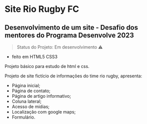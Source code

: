 # Site Rio Rugby FC
## Desenvolvimento de um site - Desafio dos mentores do Programa Desenvolve 2023 
> Status do Projeto: Em desenvolvimento :warning:

- feito em HTML5 CSS3

Projeto básico para estudo de html e css.

Projeto de site fictício de informações do time rio rugby, apresenta:

- Página inicial;
- Página de contato;
- Página de artigo informativo;
- Coluna lateral;
- Acesso de midias;
- Localização com google maps;
- Formulário.